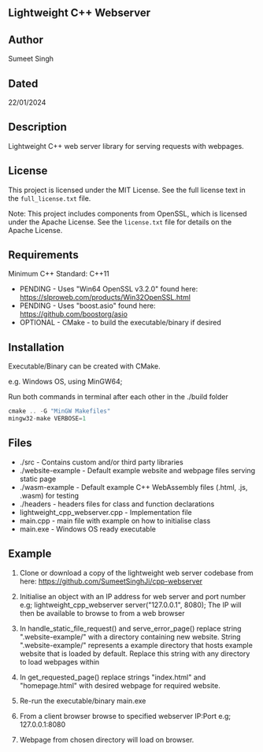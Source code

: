 ## Lightweight C++ Webserver

## Author
Sumeet Singh

## Dated
22/01/2024

## Description
Lightweight C++ web server library for serving requests with webpages.

## License
This project is licensed under the MIT License. See the full license text in the `full_license.txt` file.

Note: This project includes components from OpenSSL, which is licensed under the Apache License. See the `license.txt` file for details on the Apache License.


## Requirements
Minimum C++ Standard: C++11
* PENDING - Uses "Win64 OpenSSL v3.2.0" found here: https://slproweb.com/products/Win32OpenSSL.html
* PENDING - Uses "boost.asio" found here: https://github.com/boostorg/asio
* OPTIONAL - CMake - to build the executable/binary if desired


## Installation
Executable/Binary can be created with CMake. 

e.g. Windows OS, using MinGW64;

Run both commands in terminal after each other in the ./build folder

```cpp
cmake .. -G "MinGW Makefiles"
mingw32-make VERBOSE=1
```

## Files
* ./src - Contains custom and/or third party libraries
* ./website-example - Default example website and webpage files serving static page
* ./wasm-example - Default example C++ WebAssembly files (.html, .js, .wasm) for testing
* ./headers - headers files for class and function declarations
* lightweight_cpp_webserver.cpp - Implementation file
* main.cpp - main file with example on how to initialise class
* main.exe - Windows OS ready executable


## Example
1. Clone or download a copy of the lightweight web server codebase 
from here: https://github.com/SumeetSinghJi/cpp-webserver

2. Initialise an object with an IP address for web server and port number
e.g; lightweight_cpp_webserver server("127.0.0.1", 8080);
The IP will then be available to browse to from a web browser

3. In handle_static_file_request() and serve_error_page() replace string ".website-example/" 
with a directory containing new website. String ".website-example/" represents a example directory that hosts example website that is loaded by default. Replace this string with any directory to load webpages within 

4. In get_requested_page() replace strings "index.html" and "homepage.html" with desired
webpage for required website.

5. Re-run the executable/binary main.exe

6. From a client browser browse to specified webserver IP:Port e.g; 127.0.0.1:8080

5. Webpage from chosen directory will load on browser.